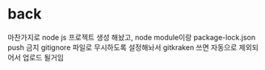 # back

마찬가지로 node js 프로젝트 생성 해놨고,
node module이랑 package-lock.json push 금지
gitignore 파일로 무시하도록 설정해놔서
gitkraken 쓰면 자동으로 제외되어서 업로드 될거임